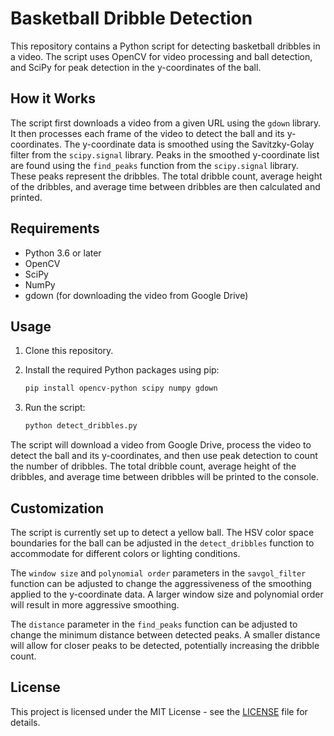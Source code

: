 # Basketball Dribble Detection

This repository contains a Python script for detecting basketball dribbles in a video. The script uses OpenCV for video processing and ball detection, and SciPy for peak detection in the y-coordinates of the ball.

## How it Works

The script first downloads a video from a given URL using the `gdown` library. It then processes each frame of the video to detect the ball and its y-coordinates. The y-coordinate data is smoothed using the Savitzky-Golay filter from the `scipy.signal` library. Peaks in the smoothed y-coordinate list are found using the `find_peaks` function from the `scipy.signal` library. These peaks represent the dribbles. The total dribble count, average height of the dribbles, and average time between dribbles are then calculated and printed.

## Requirements

- Python 3.6 or later
- OpenCV
- SciPy
- NumPy
- gdown (for downloading the video from Google Drive)

## Usage

1. Clone this repository.
2. Install the required Python packages using pip:

    ```bash
    pip install opencv-python scipy numpy gdown
    ```

3. Run the script:

    ```bash
    python detect_dribbles.py
    ```

The script will download a video from Google Drive, process the video to detect the ball and its y-coordinates, and then use peak detection to count the number of dribbles. The total dribble count, average height of the dribbles, and average time between dribbles will be printed to the console.

## Customization

The script is currently set up to detect a yellow ball. The HSV color space boundaries for the ball can be adjusted in the `detect_dribbles` function to accommodate for different colors or lighting conditions.

The `window size` and `polynomial order` parameters in the `savgol_filter` function can be adjusted to change the aggressiveness of the smoothing applied to the y-coordinate data. A larger window size and polynomial order will result in more aggressive smoothing.

The `distance` parameter in the `find_peaks` function can be adjusted to change the minimum distance between detected peaks. A smaller distance will allow for closer peaks to be detected, potentially increasing the dribble count.

## License

This project is licensed under the MIT License - see the [LICENSE](LICENSE) file for details.
